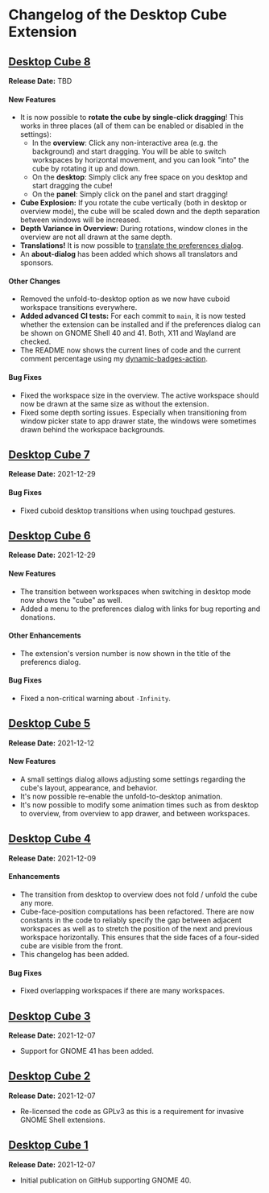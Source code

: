 # Changelog of the Desktop Cube Extension


## [Desktop Cube 8](https://github.com/schneegans/Desktop-Cube/releases/tag/v8)

**Release Date:** TBD

#### New Features

* It is now possible to **rotate the cube by single-click dragging**! This works in three places (all of them can be enabled or disabled in the settings):
  * In the **overview**: Click any non-interactive area (e.g. the background) and start dragging. You will be able to switch workspaces by horizontal movement, and you can look "into" the cube by rotating it up and down.
  * On the **desktop**: Simply click any free space on you desktop and start dragging the cube!
  * On the **panel**: Simply click on the panel and start dragging!
* **Cube Explosion:** If you rotate the cube vertically (both in desktop or overview mode), the cube will be scaled down and the depth separation between windows will be increased.
* **Depth Variance in Overview:** During rotations, window clones in the overview are not all drawn at the same depth.
* **Translations!** It is now possible to [translate the preferences dialog](https://hosted.weblate.org/engage/desktop-cube/).
* An **about-dialog** has been added which shows all translators and sponsors.

#### Other Changes

* Removed the unfold-to-desktop option as we now have cuboid workspace transitions everywhere.
* **Added advanced CI tests:** For each commit to `main`, it is now tested whether the extension can be installed and if the preferences dialog can be shown on GNOME Shell 40 and 41. Both, X11 and Wayland are checked. 
* The README now shows the current lines of code and the current comment percentage using my [dynamic-badges-action](https://github.com/Schneegans/dynamic-badges-action).

#### Bug Fixes

* Fixed the workspace size in the overview. The active workspace should now be drawn at the same size as without the extension.
* Fixed some depth sorting issues. Especially when transitioning from window picker state to app drawer state, the windows were sometimes drawn behind the workspace backgrounds.


## [Desktop Cube 7](https://github.com/schneegans/Desktop-Cube/releases/tag/v7)

**Release Date:** 2021-12-29

#### Bug Fixes

* Fixed cuboid desktop transitions when using touchpad gestures.

## [Desktop Cube 6](https://github.com/schneegans/Desktop-Cube/releases/tag/v6)

**Release Date:** 2021-12-29

#### New Features

* The transition between workspaces when switching in desktop mode now shows the "cube" as well.
* Added a menu to the preferences dialog with links for bug reporting and donations.

#### Other Enhancements

* The extension's version number is now shown in the title of the preferencs dialog.

#### Bug Fixes

* Fixed a non-critical warning about `-Infinity`.


## [Desktop Cube 5](https://github.com/schneegans/Desktop-Cube/releases/tag/v5)

**Release Date:** 2021-12-12

#### New Features

* A small settings dialog allows adjusting some settings regarding the cube's layout, appearance, and behavior.
* It's now possible re-enable the unfold-to-desktop animation.
* It's now possible to modify some animation times such as from desktop to overview, from overview to app drawer, and between workspaces.

## [Desktop Cube 4](https://github.com/schneegans/Desktop-Cube/releases/tag/v4)

**Release Date:** 2021-12-09

#### Enhancements

* The transition from desktop to overview does not fold / unfold the cube any more.
* Cube-face-position computations has been refactored. There are now constants in the code to reliably specify the gap between adjacent workspaces as well as to stretch the position of the next and previous workspace horizontally. This ensures that the side faces of a four-sided cube are visible from the front.
* This changelog has been added.

#### Bug Fixes
* Fixed overlapping workspaces if there are many workspaces.


## [Desktop Cube 3](https://github.com/schneegans/Desktop-Cube/releases/tag/v3)

**Release Date:** 2021-12-07

* Support for GNOME 41 has been added.



## [Desktop Cube 2](https://github.com/schneegans/Desktop-Cube/releases/tag/v2)

**Release Date:** 2021-12-07

* Re-licensed the code as GPLv3 as this is a requirement for invasive GNOME Shell extensions.


## [Desktop Cube 1](https://github.com/schneegans/Desktop-Cube/releases/tag/v1)

**Release Date:** 2021-12-07

* Initial publication on GitHub supporting GNOME 40.
